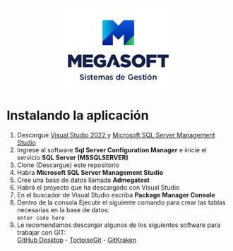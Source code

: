 <p align="center">
  <img src="design/images/logos/megasoft-260x190.png" />
</p>

# Instalando la aplicación

1. Descargue [Visual Studio 2022 ](https://visualstudio.microsoft.com/vs/) y [Microsoft SQL Server Management Studio](https://aka.ms/ssmsfullsetup)
2. Ingrese al software **Sql Server Configuration Manager** e inicie el servicio **SQL Server (MSSQLSERVER)**
3. Clone (Descargue) este repositorio
4. Habra **Microsoft SQL Server Management Studio**
5. Cree una base de datos llamada **Admegatest**
6. Habrá el proyecto que ha descargado con Visual Studio
7. En el buscador de Visual Studio escriba **Package Manager Console**
8. Dentro de la consola Ejecute el siguiente comando para crear las tablas necesarias en la base de datos: <br/>
`enter code here`
9. Le recomendamos descargar algunos de los siguientes software para trabajar con GIT: <br/>[GitHub Desktop](https://desktop.github.com/) - [TortoiseGit](https://tortoisegit.org/) - [GitKraken](https://www.gitkraken.com/)
